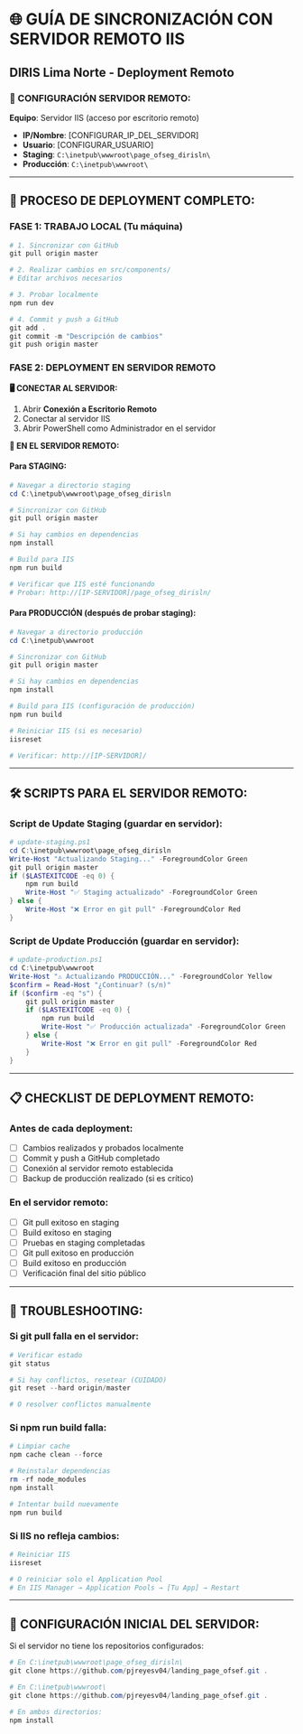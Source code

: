 # 🌐 GUÍA DE SINCRONIZACIÓN CON SERVIDOR REMOTO IIS
## DIRIS Lima Norte - Deployment Remoto

### 📡 CONFIGURACIÓN SERVIDOR REMOTO:

**Equipo**: Servidor IIS (acceso por escritorio remoto)
- **IP/Nombre**: [CONFIGURAR_IP_DEL_SERVIDOR]
- **Usuario**: [CONFIGURAR_USUARIO]
- **Staging**: `C:\inetpub\wwwroot\page_ofseg_dirisln\`
- **Producción**: `C:\inetpub\wwwroot\`

---

## 🔄 PROCESO DE DEPLOYMENT COMPLETO:

### FASE 1: TRABAJO LOCAL (Tu máquina)

```powershell
# 1. Sincronizar con GitHub
git pull origin master

# 2. Realizar cambios en src/components/
# Editar archivos necesarios

# 3. Probar localmente
npm run dev

# 4. Commit y push a GitHub
git add .
git commit -m "Descripción de cambios"
git push origin master
```

### FASE 2: DEPLOYMENT EN SERVIDOR REMOTO

**🖥️ CONECTAR AL SERVIDOR:**
1. Abrir **Conexión a Escritorio Remoto**
2. Conectar al servidor IIS
3. Abrir PowerShell como Administrador en el servidor

**📁 EN EL SERVIDOR REMOTO:**

#### Para STAGING:
```powershell
# Navegar a directorio staging
cd C:\inetpub\wwwroot\page_ofseg_dirisln

# Sincronizar con GitHub
git pull origin master

# Si hay cambios en dependencias
npm install

# Build para IIS
npm run build

# Verificar que IIS esté funcionando
# Probar: http://[IP-SERVIDOR]/page_ofseg_dirisln/
```

#### Para PRODUCCIÓN (después de probar staging):
```powershell
# Navegar a directorio producción
cd C:\inetpub\wwwroot

# Sincronizar con GitHub
git pull origin master

# Si hay cambios en dependencias
npm install

# Build para IIS (configuración de producción)
npm run build

# Reiniciar IIS (si es necesario)
iisreset

# Verificar: http://[IP-SERVIDOR]/
```

---

## 🛠️ SCRIPTS PARA EL SERVIDOR REMOTO:

### Script de Update Staging (guardar en servidor):
```powershell
# update-staging.ps1
cd C:\inetpub\wwwroot\page_ofseg_dirisln
Write-Host "Actualizando Staging..." -ForegroundColor Green
git pull origin master
if ($LASTEXITCODE -eq 0) {
    npm run build
    Write-Host "✅ Staging actualizado" -ForegroundColor Green
} else {
    Write-Host "❌ Error en git pull" -ForegroundColor Red
}
```

### Script de Update Producción (guardar en servidor):
```powershell
# update-production.ps1
cd C:\inetpub\wwwroot
Write-Host "⚠️ Actualizando PRODUCCIÓN..." -ForegroundColor Yellow
$confirm = Read-Host "¿Continuar? (s/n)"
if ($confirm -eq "s") {
    git pull origin master
    if ($LASTEXITCODE -eq 0) {
        npm run build
        Write-Host "✅ Producción actualizada" -ForegroundColor Green
    } else {
        Write-Host "❌ Error en git pull" -ForegroundColor Red
    }
}
```

---

## 📋 CHECKLIST DE DEPLOYMENT REMOTO:

### Antes de cada deployment:
- [ ] Cambios realizados y probados localmente
- [ ] Commit y push a GitHub completado
- [ ] Conexión al servidor remoto establecida
- [ ] Backup de producción realizado (si es crítico)

### En el servidor remoto:
- [ ] Git pull exitoso en staging
- [ ] Build exitoso en staging
- [ ] Pruebas en staging completadas
- [ ] Git pull exitoso en producción
- [ ] Build exitoso en producción
- [ ] Verificación final del sitio público

---

## 🚨 TROUBLESHOOTING:

### Si git pull falla en el servidor:
```powershell
# Verificar estado
git status

# Si hay conflictos, resetear (CUIDADO)
git reset --hard origin/master

# O resolver conflictos manualmente
```

### Si npm run build falla:
```powershell
# Limpiar cache
npm cache clean --force

# Reinstalar dependencias
rm -rf node_modules
npm install

# Intentar build nuevamente
npm run build
```

### Si IIS no refleja cambios:
```powershell
# Reiniciar IIS
iisreset

# O reiniciar solo el Application Pool
# En IIS Manager → Application Pools → [Tu App] → Restart
```

---

## 🔧 CONFIGURACIÓN INICIAL DEL SERVIDOR:

Si el servidor no tiene los repositorios configurados:

```powershell
# En C:\inetpub\wwwroot\page_ofseg_dirisln\
git clone https://github.com/pjreyesv04/landing_page_ofsef.git .

# En C:\inetpub\wwwroot\
git clone https://github.com/pjreyesv04/landing_page_ofsef.git .

# En ambos directorios:
npm install
```
